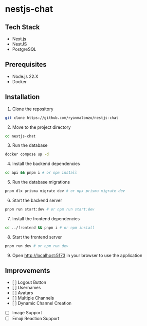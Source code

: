 # nestjs-chat

## Tech Stack

- Next.js
- NestJS
- PostgreSQL

## Prerequisites

- Node.js 22.X
- Docker

## Installation

1. Clone the repository

```bash
git clone https://github.com/ryanmalonzo/nestjs-chat
```

2. Move to the project directory

```bash
cd nestjs-chat
```

3. Run the database

```bash
docker compose up -d
```

4. Install the backend dependencies

```bash
cd api && pnpm i # or npm install
```

5. Run the database migrations

```bash
pnpm dlx prisma migrate dev # or npx prisma migrate dev
```

6. Start the backend server

```bash
pnpm run start:dev # or npm run start:dev
```

7. Install the frontend dependencies

```bash
cd ../frontend && pnpm i # or npm install
```

8. Start the frontend server

```bash
pnpm run dev # or npm run dev
```

9. Open [http://localhost:5173](http://localhost:5173) in your browser to use the application

## Improvements

- [ ] Logout Button
- [ ] Usernames
- [ ] Avatars
- [ ] Multiple Channels
- [ ] Dynamic Channel Creation
- [ ] Image Support
- [ ] Emoji Reaction Support
